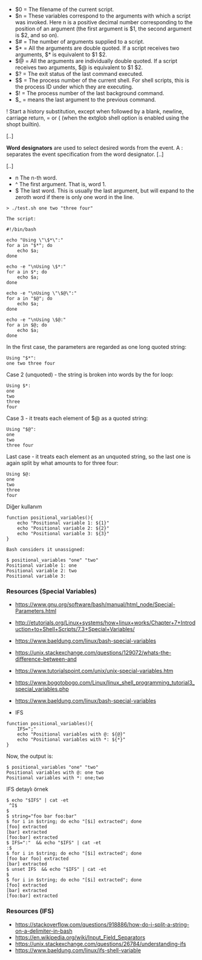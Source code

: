 - $0 = The filename of the current script.
- $n = These variables correspond to the arguments with which a script was invoked. Here n is a positive decimal number corresponding to the position of an argument (the first argument is $1, the second argument is $2, and so on).
- $# = The number of arguments supplied to a script.
- $* = All the arguments are double quoted. If a script receives two arguments, $* is equivalent to $1 $2.
- $@ = All the arguments are individually double quoted. If a script receives two arguments, $@ is equivalent to $1 $2.
- $? = The exit status of the last command executed.
- $$ = The process number of the current shell. For shell scripts, this is the process ID under which they are executing.
- $! = The process number of the last background command.
- $_ =  means the last argument to the previous command.





! Start a history substitution, except when followed by a blank, newline, carriage return, = or ( (when the extglob shell option is enabled using the shopt builtin).


\[..\]


**Word designators** are used to select desired words from the event. A : separates the event specification from the word designator. [..]

\[..\]
- n The n-th word.
- ^ The first argument. That is, word 1.
- $ The last word. This is usually the last argument, but will expand to the zeroth word if there is only one word in the line. 




  
 
```
> ./test.sh one two "three four"

The script:

#!/bin/bash

echo "Using \"\$*\":"
for a in "$*"; do
    echo $a;
done

echo -e "\nUsing \$*:"
for a in $*; do
    echo $a;
done

echo -e "\nUsing \"\$@\":"
for a in "$@"; do
    echo $a;
done

echo -e "\nUsing \$@:"
for a in $@; do
    echo $a;
done
```

In the first case, the parameters are regarded as one long quoted string:

```
Using "$*":
one two three four
```
Case 2 (unquoted) - the string is broken into words by the for loop:
```
Using $*:
one
two
three
four
```
Case 3 - it treats each element of $@ as a quoted string:
```
Using "$@":
one
two
three four
```
Last case - it treats each element as an unquoted string, so the last one is again split by what amounts to for three four:
```
Using $@:
one
two
three
four
```
Diğer kullanım

```
function positional_variables(){
    echo "Positional variable 1: ${1}"
    echo "Positional variable 2: ${2}"
    echo "Positional variable 3: ${3}"
}

Bash considers it unassigned:

$ positional_variables "one" "two"
Positional variable 1: one
Positional variable 2: two
Positional variable 3:

```
 
 ### Resources (Special Variables)
 
 - https://www.gnu.org/software/bash/manual/html_node/Special-Parameters.html
 - http://etutorials.org/Linux+systems/how+linux+works/Chapter+7+Introduction+to+Shell+Scripts/7.3+Special+Variables/
 - https://www.baeldung.com/linux/bash-special-variables
 - https://unix.stackexchange.com/questions/129072/whats-the-difference-between-and
 - https://www.tutorialspoint.com/unix/unix-special-variables.htm
 - https://www.bogotobogo.com/Linux/linux_shell_programming_tutorial3_special_variables.php
 - https://www.baeldung.com/linux/bash-special-variables





- IFS

```
function positional_variables(){
    IFS=";"
    echo "Positional variables with @: ${@}"
    echo "Positional variables with *: ${*}"
}
```

Now, the output is:

```
$ positional_variables "one" "two"
Positional variables with @: one two
Positional variables with *: one;two
```

IFS detaylı örnek

```
$ echo "$IFS" | cat -et
 ^I$
$
$ string="foo bar foo:bar"
$ for i in $string; do echo "[$i] extracted"; done
[foo] extracted
[bar] extracted
[foo:bar] extracted
$ IFS=":"  && echo "$IFS" | cat -et
:$
$ for i in $string; do echo "[$i] extracted"; done
[foo bar foo] extracted
[bar] extracted
$ unset IFS  && echo "$IFS" | cat -et
$
$ for i in $string; do echo "[$i] extracted"; done
[foo] extracted
[bar] extracted
[foo:bar] extracted
```




### Resources (IFS)


- https://stackoverflow.com/questions/918886/how-do-i-split-a-string-on-a-delimiter-in-bash
- https://en.wikipedia.org/wiki/Input_Field_Separators
- https://unix.stackexchange.com/questions/26784/understanding-ifs
- https://www.baeldung.com/linux/ifs-shell-variable






 
